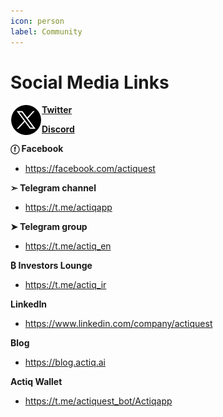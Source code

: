 ```yaml
---
icon: person
label: Community
---
```

# Social Media Links


<img align="left" width="50" height="50" src="/assets/images/twitternew.svg"> [**Twitter**](https://twitter.com/actiqapp "**Twitter**")

<mg align="left" width="50" height="50" src="/assets/images/discord.svg"> [**Discord**](https://discord.gg/TQDtydDPgH "**Discord**")

**ⓕ Facebook**
- https://facebook.com/actiquest

**➣ Telegram channel**
- https://t.me/actiqapp

**➤ Telegram group**
- https://t.me/actiq_en

**₿ Investors Lounge**
- https://t.me/actiq_ir

**LinkedIn**
-  https://www.linkedin.com/company/actiquest

**Blog**
-  https://blog.actiq.ai

**Actiq Wallet**
-  https://t.me/actiquest_bot/Actiqapp
